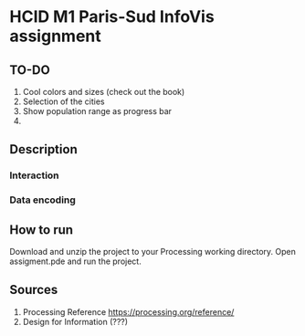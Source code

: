 # HCID M1 Paris-Sud InfoVis assignment

## TO-DO
1. Cool colors and sizes (check out the book)
2. Selection of the cities
3. Show population range as progress bar
4. 


## Description
### Interaction


### Data encoding


## How to run
Download and unzip the project to your Processing working directory.
Open assigment.pde and run the project.

## Sources
1. Processing Reference https://processing.org/reference/
2. Design for Information (???)
